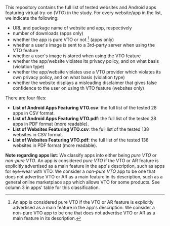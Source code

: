 This repository contains the full list of tested websites and Android apps featuring virtual try-on (VTO) in the study. For every website/app in the list, we indicate the following:
* URL and package name of website and app, respectively
* number of downloads (apps only)
* whether the app is pure VTO or not [^1] (apps only)
* whether a user's image is sent to a 3rd-party server when using the VTO feature
* whether a user's image is stored when using the VTO feature
* whether the app/website violates its privacy policy, and on what basis (violation type)
* whether the app/website violates use a VTO provider which violates its own privacy policy, and on what basis (violation type)
* whether the website displays a misleading disclaimer that gives false confidence to the user on using th VTO feature (websites only)

There are four files:
* **List of Android Apps Featuring VTO.csv**: the full list of the tested 28 apps in CSV format.
* **List of Android Apps Featuring VTO.pdf**: the full list of the tested 28 apps in PDF format (more readable).
* **List of Websites Featuring VTO.csv**: the full list of the tested 138 websites in CSV format.
* **List of Websites Featuring VTO.pdf**: the full list of the tested 138 websites in PDF format (more readable).

[^1]: An app is considered pure VTO if the VTO or AR feature is explicitly advertised as a main feature in the app's description. We consider a non-pure VTO app to be one that does not advertise VTO or AR as a main feature in its description.

**Note regarding apps list**: We classify apps into either being _pure VTO_ or _non-pure VTO_. An app is considered _pure VTO_ if the VTO or AR feature is explicitly advertised as a main feature in the app's description, such as apps for eye-wear with VTO. We consider a _non-pure VTO_ app to be one that does not advertise VTO or AR as a main feature in its description, such as a general online marketplace app which allows VTO for some products. See column 3 in apps' table for this classification.
